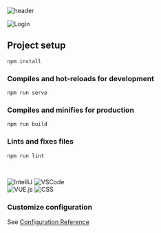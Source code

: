 ![header](https://capsule-render.vercel.app/api?type=soft&text=Front%20end)

![Login](https://github.com/KiWiKiWi-Bird/FarmPam_Frontend/assets/130267954/b86a294f-9422-44da-a758-17661281e6a3)

## Project setup
```
npm install
```

### Compiles and hot-reloads for development
```
npm run serve
```

### Compiles and minifies for production
```
npm run build
```

### Lints and fixes files
```
npm run lint
```

<br />
<a href="https://www.figma.com/file/oB29rX95Y7tzQf6Rv1sGNZ/Farm%ED%8C%9C?type=design&node-id=0%3A1&mode=design&t=U0vQhWKwmEDnngaS-1"><img src="https://img.shields.io/badge/Figma-F24E1E?style=flat-square&logo=Figma&logoColor=white" alt="" /></a>
<br />

![IntelliJ](https://img.shields.io/badge/IntelliJ_IDEA-000000.svg?style=for-the-badge&logo=intellij-idea&logoColor=white)
![VSCode](https://img.shields.io/badge/Visual_Studio_Code-0078D4?style=for-the-badge&logo=visual%20studio%20code&logoColor=white)
<br />
![VUE.js](https://img.shields.io/badge/Vue.js-35495E?style=for-the-badge&logo=vue.js&logoColor=4FC08D)
![CSS](https://img.shields.io/badge/CSS-239120?&style=for-the-badge&logo=css3&logoColor=white)


### Customize configuration
See [Configuration Reference](https://cli.vuejs.org/config/)
